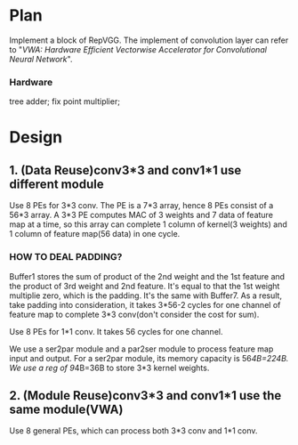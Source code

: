 # Plan
Implement a block of RepVGG. The implement of convolution layer can refer to "*VWA: Hardware Efficient Vectorwise Accelerator for Convolutional Neural Network*".  
### Hardware  
tree adder; fix point multiplier;  

# Design
## 1. (Data Reuse)conv3\*3 and conv1\*1 use different module 
Use 8 PEs for 3\*3 conv. The PE is a 7\*3 array, hence 8 PEs consist of a 56\*3 array. A 3\*3 PE computes MAC of 3 weights and 7 data of feature map at a time, so this array can complete 1 column of kernel(3 weights) and 1 column of feature map(56 data) in one cycle.  
### HOW TO DEAL PADDING?  
Buffer1 stores the sum of product of the 2nd weight and the 1st feature and the product of 3rd weight and 2nd feature. It's equal to that the 1st weight multiplie zero, which is the padding. It's the same with Buffer7. 
As a result, take padding into consideration, it takes 3\*56-2 cycles for one channel of feature map to complete 3\*3 conv(don't consider the cost for sum).  

Use 8 PEs for 1*1 conv. It takes 56 cycles for one channel.  

We use a ser2par module and a par2ser module to process feature map input and output. For a ser2par module, its memory capacity is 56*4B=224B.   
We use a reg of 9*4B=36B to store 3*3 kernel weights.  

## 2. (Module Reuse)conv3\*3 and conv1*1 use the same module(VWA) 
Use 8 general PEs, which can process both 3\*3 conv and 1\*1 conv.  
